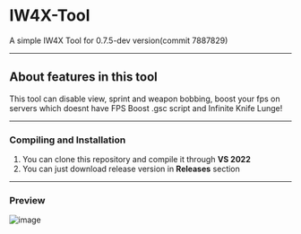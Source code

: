# IW4X-Tool
A simple IW4X Tool for 0.7.5-dev version(commit 7887829)
____
## About features in this tool
This tool can disable view, sprint and weapon bobbing, boost your fps on servers which doesnt have FPS Boost .gsc script and Infinite Knife Lunge!
____
### Compiling and Installation
1. You can clone this repository and compile it through **VS 2022**
2. You can just download release version in **Releases** section
____
### Preview
![image](https://user-images.githubusercontent.com/48512277/188955493-603a0c53-c949-495b-b578-8cabe20a3019.png)
